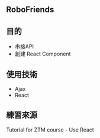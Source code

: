 ## RoboFriends

## 目的
- 串接API
- 創建 React Component

## 使用技術
- Ajax
- React

## 練習來源
Tutorial for ZTM course - Use React
